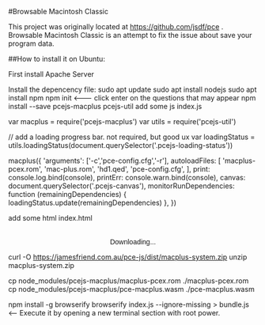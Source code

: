 #Browsable Macintosh Classic

This project was originally located at https://github.com/jsdf/pce . Browsable Macintosh Classic is an attempt to fix the issue about save your program data.

##How to install it on Ubuntu:

First install Apache Server

Install the depencency file:
sudo apt update
sudo apt install nodejs
sudo apt install npm
npm init <--- click enter on the questions that may appear
npm install --save pcejs-macplus pcejs-util
add some js index.js

var macplus = require('pcejs-macplus')
var utils = require('pcejs-util')
 
// add a loading progress bar. not required, but good ux
var loadingStatus = utils.loadingStatus(document.querySelector('.pcejs-loading-status'))
 
macplus({
  'arguments': ['-c','pce-config.cfg','-r'],
  autoloadFiles: [
    'macplus-pcex.rom',
    'mac-plus.rom',
    'hd1.qed',
    'pce-config.cfg',
  ],
  print: console.log.bind(console),
  printErr: console.warn.bind(console),
  canvas: document.querySelector('.pcejs-canvas'),
  monitorRunDependencies: function (remainingDependencies) {
    loadingStatus.update(remainingDependencies)
  },
})

add some html index.html
<!DOCTYPE html>
<html>
  <head>
    <style type="text/css">
    .pcejs {
      margin-left: auto;
      margin-right: auto;
      text-align: center;
      font-family: sans-serif;
      /* the canvas *must not* have any border or padding, or mouse coords will be wrong */
      border: 0px none;
      padding: 0;
    }
    .pcejs-container { margin-top: 32px }
    /* macplus has mouse integration, so we can hide the host mouse */
    .pcejs-canvas { cursor: none }
    </style> 
  </head>
  <body>
    <div class="pcejs pcejs-container">
      <div class="pcejs pcejs-loading-status">Downloading...</div>
      <div class="pcejs">
        <canvas class="pcejs pcejs-canvas" oncontextmenu="event.preventDefault()"></canvas>
      </div>
    </div>
    <script type="text/javascript" src="bundle.js"></script> 
  </body>
</html>

curl -O https://jamesfriend.com.au/pce-js/dist/macplus-system.zip
unzip macplus-system.zip

cp node_modules/pcejs-macplus/macplus-pcex.rom ./macplus-pcex.rom
cp node_modules/pcejs-macplus/pce-macplus.wasm ./pce-macplus.wasm

npm install -g browserify
browserify index.js --ignore-missing > bundle.js <-- Execute it by opening a new terminal section with root power.
